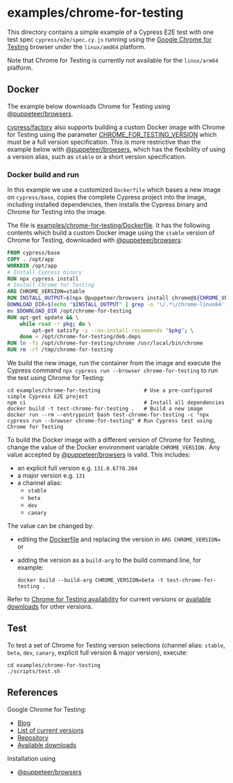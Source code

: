 # examples/chrome-for-testing

This directory contains a simple example of a Cypress E2E test with one test spec `cypress/e2e/spec.cy.js` running using the [Google Chrome for Testing](https://developer.chrome.com/blog/chrome-for-testing/) browser under the `linux/amd64` platform.

Note that Chrome for Testing is currently not available for the `linux/arm64` platform.

## Docker

The example below downloads Chrome for Testing using [@puppeteer/browsers](https://pptr.dev/browsers-api).

[cypress/factory](../../factory/) also supports building a custom Docker image with Chrome for Testing using the parameter [CHROME_FOR_TESTING_VERSION](../../factory/README.md#chrome_for_testing_version) which must be a full version specification. This is more restrictive than the example below with [@puppeteer/browsers](https://pptr.dev/browsers-api), which has the flexibility of using a version alias, such as `stable` or a short version specification.

### Docker build and run

In this example we use a customized `Dockerfile` which bases a new image on `cypress/base`, copies the complete Cypress project into the image, including installed dependencies, then installs the Cypress binary and Chrome for Testing into the image.

The file is [examples/chrome-for-testing/Dockerfile](./Dockerfile). It has the following contents which build a custom Docker image using the `stable` version of Chrome for Testing, downloaded with [@puppeteer/browsers](https://pptr.dev/browsers-api):

```dockerfile
FROM cypress/base
COPY . /opt/app
WORKDIR /opt/app
# Install Cypress binary
RUN npx cypress install
# Install Chrome for Testing
ARG CHROME_VERSION=stable
RUN INSTALL_OUTPUT=$(npx @puppeteer/browsers install chrome@${CHROME_VERSION} --path /tmp/chrome-for-testing) && \
DOWNLOAD_DIR=$(echo "$INSTALL_OUTPUT" | grep -o '\/.*\/chrome-linux64') && \
mv $DOWNLOAD_DIR /opt/chrome-for-testing
RUN apt-get update && \
    while read -r pkg; do \
        apt-get satisfy -y --no-install-recommends "$pkg"; \
    done < /opt/chrome-for-testing/deb.deps
RUN ln -fs /opt/chrome-for-testing/chrome /usr/local/bin/chrome
RUN rm -rf /tmp/chrome-for-testing
```

We build the new image, run the container from the image and execute the Cypress command `npx cypress run --browser chrome-for-testing` to run the test using Chrome for Testing:

```shell
cd examples/chrome-for-testing              # Use a pre-configured simple Cypress E2E project
npm ci                                      # Install all dependencies
docker build -t test-chrome-for-testing .   # Build a new image
docker run --rm --entrypoint bash test-chrome-for-testing -c "npx cypress run --browser chrome-for-testing" # Run Cypress test using Chrome for Testing
```

To build the Docker image with a different version of Chrome for Testing, change the value of the Docker environment variable `CHROME_VERSION.` Any value accepted by [@puppeteer/browsers](https://pptr.dev/browsers-api) is valid. This includes:

- an explicit full version e.g. `131.0.6778.204`
- a major version e.g. `131`
- a channel alias:
  - `stable`
  - `beta`
  - `dev`
  - `canary`

The value can be changed by:

- editing the [Dockerfile](./Dockerfile) and replacing the version in `ARG CHROME_VERSION=` or
- adding the version as a `build-arg` to the build command line, for example:

  ```shell
  docker build --build-arg CHROME_VERSION=beta -t test-chrome-for-testing .
  ```

Refer to [Chrome for Testing availability](https://googlechromelabs.github.io/chrome-for-testing/) for current versions or [available downloads](https://googlechromelabs.github.io/chrome-for-testing/files) for other versions.

## Test

To test a set of Chrome for Testing version selections (channel alias: `stable`, `beta`, `dev`, `canary`, explicit full version & major version), execute:

```shell
cd examples/chrome-for-testing
./scripts/test.sh
```

## References

Google Chrome for Testing:

- [Blog](https://developer.chrome.com/blog/chrome-for-testing/)
- [List of current versions](https://googlechromelabs.github.io/chrome-for-testing/)
- [Repository](https://github.com/GoogleChromeLabs/chrome-for-testing)
- [Available downloads](https://googlechromelabs.github.io/chrome-for-testing/files)

Installation using

- [@puppeteer/browsers](https://pptr.dev/browsers-api)
